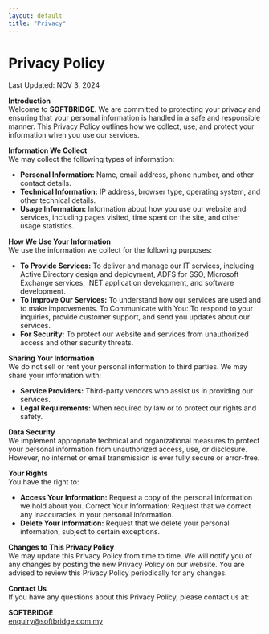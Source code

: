 ```yaml
---
layout: default
title: "Privacy"
---
```

# Privacy Policy
Last Updated: NOV 3, 2024

**Introduction**  
Welcome to **SOFTBRIDGE**. We are committed to protecting your privacy and ensuring that your personal information is handled in a safe and responsible manner. This Privacy Policy outlines how we collect, use, and protect your information when you use our services.

**Information We Collect**  
We may collect the following types of information:
- **Personal Information:** Name, email address, phone number, and other contact details.
- **Technical Information:** IP address, browser type, operating system, and other technical details.
- **Usage Information:** Information about how you use our website and services, including pages visited, time spent on the site, and other usage statistics.

**How We Use Your Information**  
We use the information we collect for the following purposes:
- **To Provide Services:** To deliver and manage our IT services, including Active Directory design and deployment, ADFS for SSO, Microsoft Exchange services, .NET application development, and software development.
- **To Improve Our Services:** To understand how our services are used and to make improvements.
To Communicate with You: To respond to your inquiries, provide customer support, and send you updates about our services.
- **For Security:** To protect our website and services from unauthorized access and other security threats.

**Sharing Your Information**  
We do not sell or rent your personal information to third parties. We may share your information with:
- **Service Providers:** Third-party vendors who assist us in providing our services.
- **Legal Requirements:** When required by law or to protect our rights and safety.

**Data Security**  
We implement appropriate technical and organizational measures to protect your personal information from unauthorized access, use, or disclosure. However, no internet or email transmission is ever fully secure or error-free.

**Your Rights**  
You have the right to:
- **Access Your Information:** Request a copy of the personal information we hold about you.
Correct Your Information: Request that we correct any inaccuracies in your personal information.
- **Delete Your Information:** Request that we delete your personal information, subject to certain exceptions.

**Changes to This Privacy Policy**  
We may update this Privacy Policy from time to time. We will notify you of any changes by posting the new Privacy Policy on our website. You are advised to review this Privacy Policy periodically for any changes.

**Contact Us**  
If you have any questions about this Privacy Policy, please contact us at:

**SOFTBRIDGE**  
enquiry@softbridge.com.my
